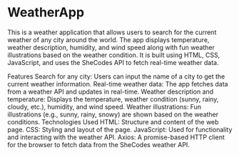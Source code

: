 # WeatherApp
This is a weather application that allows users to search for the current weather of any city around the world. The app displays temperature, weather description, humidity, and wind speed along with fun weather illustrations based on the weather condition. It is built using HTML, CSS, JavaScript, and uses the SheCodes API to fetch real-time weather data.

Features
Search for any city: Users can input the name of a city to get the current weather information.
Real-time weather data: The app fetches data from a weather API and updates in real-time.
Weather description and temperature: Displays the temperature, weather condition (sunny, rainy, cloudy, etc.), humidity, and wind speed.
Weather illustrations: Fun illustrations (e.g., sunny, rainy, snowy) are shown based on the weather conditions.
Technologies Used
HTML: Structure and content of the web page.
CSS: Styling and layout of the page.
JavaScript: Used for functionality and interacting with the weather API.
Axios: A promise-based HTTP client for the browser to fetch data from the SheCodes weather API.
